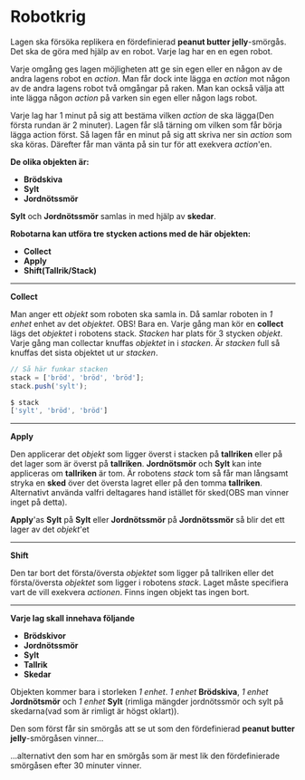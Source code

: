 # Robotkrig

Lagen ska försöka replikera en fördefinierad **peanut butter jelly**-smörgås.
Det ska de göra med hjälp av en robot. Varje lag har en en egen robot.

Varje omgång ges lagen möjligheten att ge sin egen eller en någon av de andra lagens robot en *action*. Man får dock inte lägga en *action* mot någon av de andra lagens robot två omgångar på raken. Man kan också välja att inte lägga någon *action* på varken sin egen eller någon lags robot.

Varje lag har 1 minut på sig att bestäma vilken *action* de ska lägga(Den första rundan är 2 minuter). Lagen får slå tärning om vilken som får börja lägga action först. Så lagen får en minut på sig att skriva ner sin *action* som ska köras. Därefter får man vänta på sin tur för att exekvera *action*'en.

**De olika objekten är:**

 - **Brödskiva**
 - **Sylt**
 - **Jordnötssmör**

**Sylt** och **Jordnötssmör** samlas in med hjälp av **skedar**.

**Robotarna kan utföra tre stycken actions med de här objekten:**

- **Collect**
- **Apply**
- **Shift(Tallrik/Stack)**

***

**Collect**

Man anger ett *objekt* som roboten ska samla in. Då samlar roboten in *1 enhet* enhet av det *objektet*. OBS! Bara en. Varje gång man kör en **collect** lägs det *objektet* i robotens stack.
*Stacken* har plats för 3 stycken *objekt*. Varje gång man collectar knuffas *objektet* in i *stacken*. Är *stacken* full så knuffas det sista objektet ut ur *stacken*.

``` javascript
// Så här funkar stacken
stack = ['bröd', 'bröd', 'bröd'];
stack.push('sylt');

$ stack
['sylt', 'bröd', 'bröd']
```

***

**Apply**

Den applicerar det *objekt* som ligger överst i stacken på **tallriken** eller på det lager som är överst på **tallriken**. **Jordnötsmör** och **Sylt** kan inte appliceras om **tallriken** är tom. Är robotens *stack* tom så får man långsamt stryka en **sked** över det översta lagret eller på den tomma **tallriken**. Alternativt använda valfri deltagares hand istället för sked(OBS man vinner inget på detta).

**Apply**'as **Sylt** på **Sylt** eller **Jordnötssmör** på **Jordnötssmör** så blir det ett lager av det *objekt*'et

***

**Shift**

Den tar bort det första/översta *objektet* som ligger på tallriken eller det första/översta *objektet* som ligger i robotens *stack*. Laget måste specifiera vart de vill exekvera *actionen*. Finns ingen objekt tas ingen bort.

***

**Varje lag skall innehava följande**

- **Brödskivor**
- **Jordnötssmör**
- **Sylt**
- **Tallrik**
- **Skedar**

Objekten kommer bara i storleken *1 enhet*. *1 enhet* **Brödskiva**, *1 enhet* **Jordnötsmör** och *1 enhet* **Sylt** (rimliga mängder jordnötssmör och sylt på skedarna(vad som är rimligt är högst oklart)).

Den som först får sin smörgås att se ut som den fördefinierad **peanut butter jelly**-smörgåsen vinner...

...alternativt den som har en smörgås som är mest lik den fördefinierade smörgåsen efter 30 minuter vinner.
